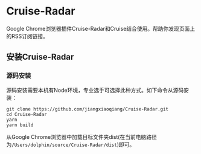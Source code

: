 # Cruise-Radar

Google Chrome浏览器插件Cruise-Radar和Cruise结合使用。帮助你发现页面上的RSS订阅链接。



## 安装Cruise-Radar

### 源码安装

源码安装需要本机有Node环境，专业选手可选择此种方式。如下命令从源码安装：

```
git clone https://github.com/jiangxiaoqiang/Cruise-Radar.git
cd Cruise-Radar
yarn
yarn build
```

从Google Chrome浏览器中加载目标文件夹dist(在当前电脑路径为`/Users/dolphin/source/Cruise-Radar/dist`)即可。



